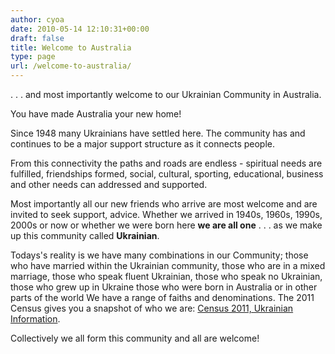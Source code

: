```yaml
---
author: cyoa
date: 2010-05-14 12:10:31+00:00
draft: false
title: Welcome to Australia
type: page
url: /welcome-to-australia/
---
```


. . . and most importantly welcome to our Ukrainian Community in Australia.

You have made Australia your new home!

Since 1948 many Ukrainians have settled here. The community has and continues to be a major support structure as it connects people.

From this connectivity the paths and roads are endless - spiritual needs are fulfilled, friendships formed, social, cultural, sporting, educational, business and other needs can addressed and supported.

Most importantly all our new friends who arrive are most welcome and are invited to seek support, advice. Whether we arrived in 1940s, 1960s, 1990s, 2000s or now or whether we were born here **we are all one** . . . as we make up this community called **Ukrainian**.

Todays's reality is we have many combinations in our Community; those who have married within the Ukrainian community, those who are in a mixed marriage, those who speak fluent Ukrainian, those who speak no Ukrainian, those who grew up in Ukraine those who were born in Australia or in other parts of the world We have a range of faiths and denominations. The 2011 Census gives you a snapshot of who we are: [Census 2011, Ukrainian Information](https://www.dss.gov.au/sites/default/files/documents/02_2014/ukraine.pdf).

Collectively we all form this community and all are welcome!

